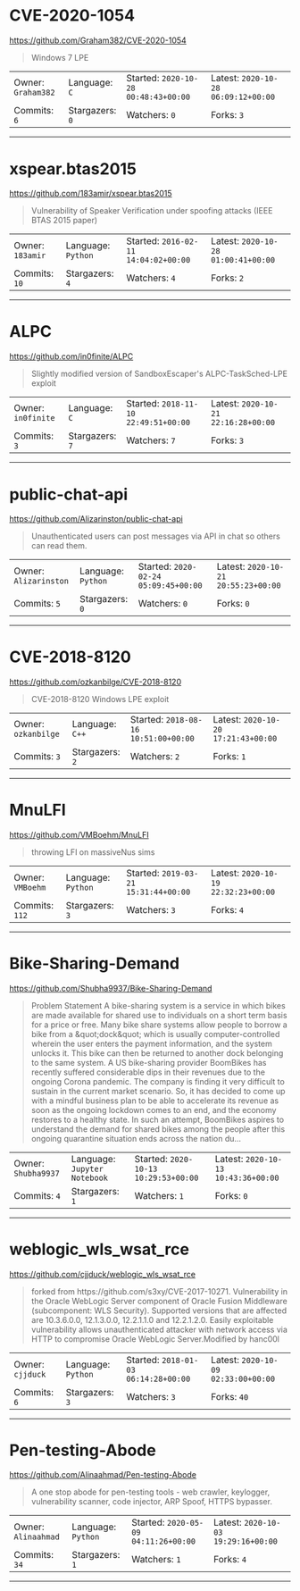 # CVE-2020-1054

https://github.com/Graham382/CVE-2020-1054
<blockquote>
Windows 7 LPE
</blockquote>

<table><tr>
<tr><td>Owner: <code>Graham382</code></td>
    <td>Language: <code>C</code></td>
    <td>Started: <code>2020-10-28 00:48:43+00:00</code></td>
    <td>Latest: <code>2020-10-28 06:09:12+00:00</code></td></tr>
<tr><td>Commits: <code>6</code></td>
    <td>Stargazers: <code>0</code></td>
    <td>Watchers: <code>0</code></td>
    <td>Forks: <code>3</code></td></tr>
</table>

---

# xspear.btas2015

https://github.com/183amir/xspear.btas2015
<blockquote>
 Vulnerability of Speaker Verification under spoofing attacks (IEEE BTAS 2015 paper)
</blockquote>

<table><tr>
<tr><td>Owner: <code>183amir</code></td>
    <td>Language: <code>Python</code></td>
    <td>Started: <code>2016-02-11 14:04:02+00:00</code></td>
    <td>Latest: <code>2020-10-28 01:00:41+00:00</code></td></tr>
<tr><td>Commits: <code>10</code></td>
    <td>Stargazers: <code>4</code></td>
    <td>Watchers: <code>4</code></td>
    <td>Forks: <code>2</code></td></tr>
</table>

---

# ALPC

https://github.com/in0finite/ALPC
<blockquote>
Slightly modified version of SandboxEscaper's ALPC-TaskSched-LPE exploit
</blockquote>

<table><tr>
<tr><td>Owner: <code>in0finite</code></td>
    <td>Language: <code>C</code></td>
    <td>Started: <code>2018-11-10 22:49:51+00:00</code></td>
    <td>Latest: <code>2020-10-21 22:16:28+00:00</code></td></tr>
<tr><td>Commits: <code>3</code></td>
    <td>Stargazers: <code>7</code></td>
    <td>Watchers: <code>7</code></td>
    <td>Forks: <code>3</code></td></tr>
</table>

---

# public-chat-api

https://github.com/Alizarinston/public-chat-api
<blockquote>
Unauthenticated users can post messages via API in chat so others can read them.
</blockquote>

<table><tr>
<tr><td>Owner: <code>Alizarinston</code></td>
    <td>Language: <code>Python</code></td>
    <td>Started: <code>2020-02-24 05:09:45+00:00</code></td>
    <td>Latest: <code>2020-10-21 20:55:23+00:00</code></td></tr>
<tr><td>Commits: <code>5</code></td>
    <td>Stargazers: <code>0</code></td>
    <td>Watchers: <code>0</code></td>
    <td>Forks: <code>0</code></td></tr>
</table>

---

# CVE-2018-8120

https://github.com/ozkanbilge/CVE-2018-8120
<blockquote>
CVE-2018-8120 Windows LPE exploit
</blockquote>

<table><tr>
<tr><td>Owner: <code>ozkanbilge</code></td>
    <td>Language: <code>C++</code></td>
    <td>Started: <code>2018-08-16 10:51:00+00:00</code></td>
    <td>Latest: <code>2020-10-20 17:21:43+00:00</code></td></tr>
<tr><td>Commits: <code>3</code></td>
    <td>Stargazers: <code>2</code></td>
    <td>Watchers: <code>2</code></td>
    <td>Forks: <code>1</code></td></tr>
</table>

---

# MnuLFI

https://github.com/VMBoehm/MnuLFI
<blockquote>
throwing LFI on massiveNus sims
</blockquote>

<table><tr>
<tr><td>Owner: <code>VMBoehm</code></td>
    <td>Language: <code>Python</code></td>
    <td>Started: <code>2019-03-21 15:31:44+00:00</code></td>
    <td>Latest: <code>2020-10-19 22:32:23+00:00</code></td></tr>
<tr><td>Commits: <code>112</code></td>
    <td>Stargazers: <code>3</code></td>
    <td>Watchers: <code>3</code></td>
    <td>Forks: <code>4</code></td></tr>
</table>

---

# Bike-Sharing-Demand

https://github.com/Shubha9937/Bike-Sharing-Demand
<blockquote>
Problem Statement A bike-sharing system is a service in which bikes are made available for shared use to individuals on a short term basis for a price or free. Many bike share systems allow people to borrow a bike from a &amp;quot;dock&amp;quot; which is usually computer-controlled wherein the user enters the payment information, and the system unlocks it. This bike can then be returned to another dock belonging to the same system.   A US bike-sharing provider BoomBikes has recently suffered considerable dips in their revenues due to the ongoing Corona pandemic. The company is finding it very difficult to sustain in the current market scenario. So, it has decided to come up with a mindful business plan to be able to accelerate its revenue as soon as the ongoing lockdown comes to an end, and the economy restores to a healthy state.    In such an attempt, BoomBikes aspires to understand the demand for shared bikes among the people after this ongoing quarantine situation ends across the nation du...
</blockquote>

<table><tr>
<tr><td>Owner: <code>Shubha9937</code></td>
    <td>Language: <code>Jupyter Notebook</code></td>
    <td>Started: <code>2020-10-13 10:29:53+00:00</code></td>
    <td>Latest: <code>2020-10-13 10:43:36+00:00</code></td></tr>
<tr><td>Commits: <code>4</code></td>
    <td>Stargazers: <code>1</code></td>
    <td>Watchers: <code>1</code></td>
    <td>Forks: <code>0</code></td></tr>
</table>

---

# weblogic_wls_wsat_rce

https://github.com/cjjduck/weblogic_wls_wsat_rce
<blockquote>
forked from https://github.com/s3xy/CVE-2017-10271. Vulnerability in the Oracle WebLogic Server component of Oracle Fusion Middleware (subcomponent: WLS Security). Supported versions that are affected are 10.3.6.0.0, 12.1.3.0.0, 12.2.1.1.0 and 12.2.1.2.0. Easily exploitable vulnerability allows unauthenticated attacker with network access via HTTP to compromise Oracle WebLogic Server.Modified by hanc00l
</blockquote>

<table><tr>
<tr><td>Owner: <code>cjjduck</code></td>
    <td>Language: <code>Python</code></td>
    <td>Started: <code>2018-01-03 06:14:28+00:00</code></td>
    <td>Latest: <code>2020-10-09 02:33:00+00:00</code></td></tr>
<tr><td>Commits: <code>6</code></td>
    <td>Stargazers: <code>3</code></td>
    <td>Watchers: <code>3</code></td>
    <td>Forks: <code>40</code></td></tr>
</table>

---

# Pen-testing-Abode

https://github.com/Alinaahmad/Pen-testing-Abode
<blockquote>
A one stop abode for pen-testing tools - web crawler, keylogger, vulnerability scanner, code injector, ARP Spoof, HTTPS bypasser.
</blockquote>

<table><tr>
<tr><td>Owner: <code>Alinaahmad</code></td>
    <td>Language: <code>Python</code></td>
    <td>Started: <code>2020-05-09 04:11:26+00:00</code></td>
    <td>Latest: <code>2020-10-03 19:29:16+00:00</code></td></tr>
<tr><td>Commits: <code>34</code></td>
    <td>Stargazers: <code>1</code></td>
    <td>Watchers: <code>1</code></td>
    <td>Forks: <code>4</code></td></tr>
</table>

---

